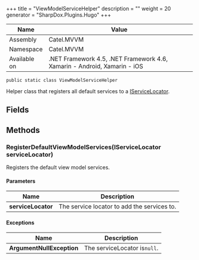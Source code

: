 

+++
title = "ViewModelServiceHelper" 
description = ""
weight = 20
generator = "SharpDox.Plugins.Hugo"
+++

Name|Value
---|---
Assembly|Catel.MVVM
Namespace|Catel.MVVM
Available on|.NET Framework 4.5, .NET Framework 4.6, Xamarin - Android, Xamarin - iOS

```
public static class ViewModelServiceHelper
```

Helper class that registers all default services to a [IServiceLocator](#).

## Fields

## Methods

### RegisterDefaultViewModelServices(IServiceLocator serviceLocator)

Registers the default view model services.

#### Parameters

Name|Description
---|---
**serviceLocator**|The service locator to add the services to.

#### Exceptions

Name|Description
---|---
**ArgumentNullException**|The serviceLocator is`null`.

